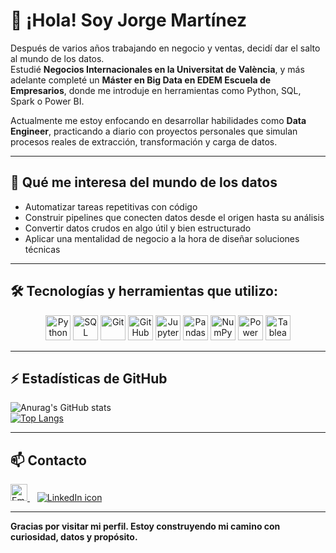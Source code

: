 # 👋 ¡Hola! Soy Jorge Martínez

Después de varios años trabajando en negocio y ventas, decidí dar el salto al mundo de los datos.  
Estudié **Negocios Internacionales en la Universitat de València**, y más adelante completé un **Máster en Big Data en EDEM Escuela de Empresarios**, donde me introduje en herramientas como Python, SQL, Spark o Power BI.

Actualmente me estoy enfocando en desarrollar habilidades como **Data Engineer**, practicando a diario con proyectos personales que simulan procesos reales de extracción, transformación y carga de datos.

---

## 🎯 Qué me interesa del mundo de los datos

- Automatizar tareas repetitivas con código
- Construir pipelines que conecten datos desde el origen hasta su análisis
- Convertir datos crudos en algo útil y bien estructurado
- Aplicar una mentalidad de negocio a la hora de diseñar soluciones técnicas

---

## 🛠️ Tecnologías y herramientas que utilizo:

<p align="center">
  <img src="https://cdn.jsdelivr.net/gh/devicons/devicon/icons/python/python-original.svg" height="40" alt="Python" />
  <img src="https://cdn.jsdelivr.net/gh/devicons/devicon/icons/mysql/mysql-original.svg" height="40" alt="SQL" />
  <img src="https://cdn.jsdelivr.net/gh/devicons/devicon/icons/git/git-original.svg" height="40" alt="Git" />
  <img src="https://cdn.jsdelivr.net/gh/devicons/devicon/icons/github/github-original.svg" height="40" alt="GitHub" />
  <img src="https://cdn.jsdelivr.net/gh/devicons/devicon/icons/jupyter/jupyter-original.svg" height="40" alt="Jupyter" />
  <img src="https://cdn.jsdelivr.net/gh/devicons/devicon/icons/pandas/pandas-original.svg" height="40" alt="Pandas" />
  <img src="https://cdn.jsdelivr.net/gh/devicons/devicon/icons/numpy/numpy-original.svg" height="40" alt="NumPy" />
  <img src="https://img.icons8.com/color/40/000000/power-bi.png" height="40" alt="Power BI" />
  <img src="https://img.icons8.com/color/40/000000/tableau-software.png" height="40" alt="Tableau" />
</p>

---



## ⚡ Estadísticas de GitHub

![Anurag's GitHub stats](https://github-readme-stats.vercel.app/api?username=joorgemartinez&theme=gotham&show_icons=true)  
[![Top Langs](https://github-readme-stats.vercel.app/api/top-langs/?username=joorgemartinez&theme=gotham)](https://github.com/joorgemartinez/github-readme-stats)

---

## 📫 Contacto

<p align="left">
  <a href="mailto:martinezca.jorge@gmail.com" target="_blank">
    <img src="https://user-images.githubusercontent.com/5141132/50740364-7ea80880-1217-11e9-8faf-2348e31beedd.png" height="27" alt="Email icon"/> 
  </a>
  &nbsp;&nbsp;
  <a href="https://www.linkedin.com/in/jorgemart/" target="_blank">
    <img src="https://img.icons8.com/ios-filled/30/0A66C2/linkedin.png" alt="LinkedIn icon"/>
  </a>
</p>

---

**Gracias por visitar mi perfil. Estoy construyendo mi camino con curiosidad, datos y propósito.**
